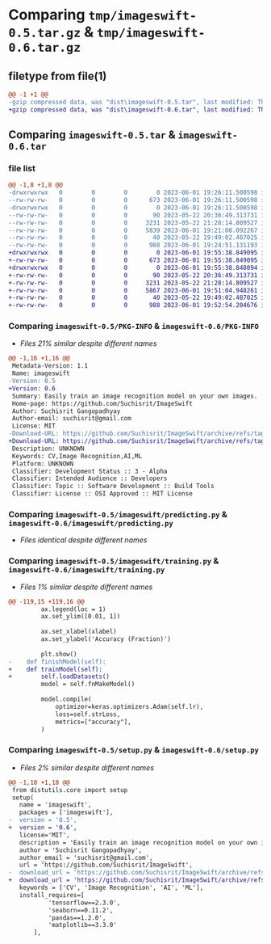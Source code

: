 # Comparing `tmp/imageswift-0.5.tar.gz` & `tmp/imageswift-0.6.tar.gz`

## filetype from file(1)

```diff
@@ -1 +1 @@
-gzip compressed data, was "dist\imageswift-0.5.tar", last modified: Thu Jun  1 19:26:11 2023, max compression
+gzip compressed data, was "dist\imageswift-0.6.tar", last modified: Thu Jun  1 19:55:38 2023, max compression
```

## Comparing `imageswift-0.5.tar` & `imageswift-0.6.tar`

### file list

```diff
@@ -1,8 +1,8 @@
-drwxrwxrwx   0        0        0        0 2023-06-01 19:26:11.500598 imageswift-0.5/
--rw-rw-rw-   0        0        0      673 2023-06-01 19:26:11.500598 imageswift-0.5/PKG-INFO
-drwxrwxrwx   0        0        0        0 2023-06-01 19:26:11.500598 imageswift-0.5/imageswift/
--rw-rw-rw-   0        0        0       90 2023-05-22 20:36:49.313731 imageswift-0.5/imageswift/__init__.py
--rw-rw-rw-   0        0        0     3231 2023-05-22 21:28:14.809527 imageswift-0.5/imageswift/predicting.py
--rw-rw-rw-   0        0        0     5839 2023-06-01 19:21:08.092267 imageswift-0.5/imageswift/training.py
--rw-rw-rw-   0        0        0       40 2023-05-22 19:49:02.487025 imageswift-0.5/setup.cfg
--rw-rw-rw-   0        0        0      988 2023-06-01 19:24:51.131193 imageswift-0.5/setup.py
+drwxrwxrwx   0        0        0        0 2023-06-01 19:55:38.849095 imageswift-0.6/
+-rw-rw-rw-   0        0        0      673 2023-06-01 19:55:38.849095 imageswift-0.6/PKG-INFO
+drwxrwxrwx   0        0        0        0 2023-06-01 19:55:38.848094 imageswift-0.6/imageswift/
+-rw-rw-rw-   0        0        0       90 2023-05-22 20:36:49.313731 imageswift-0.6/imageswift/__init__.py
+-rw-rw-rw-   0        0        0     3231 2023-05-22 21:28:14.809527 imageswift-0.6/imageswift/predicting.py
+-rw-rw-rw-   0        0        0     5867 2023-06-01 19:51:04.948261 imageswift-0.6/imageswift/training.py
+-rw-rw-rw-   0        0        0       40 2023-05-22 19:49:02.487025 imageswift-0.6/setup.cfg
+-rw-rw-rw-   0        0        0      988 2023-06-01 19:52:54.204676 imageswift-0.6/setup.py
```

### Comparing `imageswift-0.5/PKG-INFO` & `imageswift-0.6/PKG-INFO`

 * *Files 21% similar despite different names*

```diff
@@ -1,16 +1,16 @@
 Metadata-Version: 1.1
 Name: imageswift
-Version: 0.5
+Version: 0.6
 Summary: Easily train an image recognition model on your own images.
 Home-page: https://github.com/Suchisrit/ImageSwift
 Author: Suchisrit Gangopadhyay
 Author-email: suchisrit@gmail.com
 License: MIT
-Download-URL: https://github.com/Suchisrit/ImageSwift/archive/refs/tags/v0.5.tar.gz
+Download-URL: https://github.com/Suchisrit/ImageSwift/archive/refs/tags/v0.6.tar.gz
 Description: UNKNOWN
 Keywords: CV,Image Recognition,AI,ML
 Platform: UNKNOWN
 Classifier: Development Status :: 3 - Alpha
 Classifier: Intended Audience :: Developers
 Classifier: Topic :: Software Development :: Build Tools
 Classifier: License :: OSI Approved :: MIT License
```

### Comparing `imageswift-0.5/imageswift/predicting.py` & `imageswift-0.6/imageswift/predicting.py`

 * *Files identical despite different names*

### Comparing `imageswift-0.5/imageswift/training.py` & `imageswift-0.6/imageswift/training.py`

 * *Files 1% similar despite different names*

```diff
@@ -119,15 +119,16 @@
         ax.legend(loc = 1)    
         ax.set_ylim([0.01, 1])
 
         ax.set_xlabel(xlabel)
         ax.set_ylabel('Accuracy (Fraction)')
         
         plt.show()
-    def finishModel(self):
+    def trainModel(self):
+        self.loadDatasets()
         model = self.fnMakeModel()
 
         model.compile(
             optimizer=keras.optimizers.Adam(self.lr),
             loss=self.strLoss,
             metrics=["accuracy"],
         )
```

### Comparing `imageswift-0.5/setup.py` & `imageswift-0.6/setup.py`

 * *Files 2% similar despite different names*

```diff
@@ -1,18 +1,18 @@
 from distutils.core import setup
 setup(
   name = 'imageswift',         
   packages = ['imageswift'],   
-  version = '0.5',      
+  version = '0.6',      
   license='MIT',        
   description = 'Easily train an image recognition model on your own images.',   
   author = 'Suchisrit Gangopadhyay',                  
   author_email = 'suchisrit@gmail.com',      
   url = 'https://github.com/Suchisrit/ImageSwift',   
-  download_url = 'https://github.com/Suchisrit/ImageSwift/archive/refs/tags/v0.5.tar.gz',  
+  download_url = 'https://github.com/Suchisrit/ImageSwift/archive/refs/tags/v0.6.tar.gz',  
   keywords = ['CV', 'Image Recognition', 'AI', 'ML'],   
   install_requires=[            
           'tensorflow==2.3.0',
           'seaborn==0.11.2',
           'pandas==1.2.0',
           'matplotlib==3.3.0'
       ],
```

